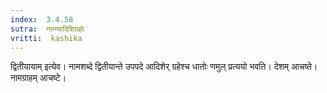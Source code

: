 ```yaml
---
index:  3.4.58
sutra:  नाम्न्यादिशिग्रहोः
vritti:  kashika 
---
```


द्वितीयायाम् इत्येव। नामशब्दे द्वितीयान्ते उपपदे आदिशेर् ग्रहेश्च धातोः णमुल् प्रत्ययो भवति। देशम् आचष्ते। नामग्राहम् आचष्टे।

